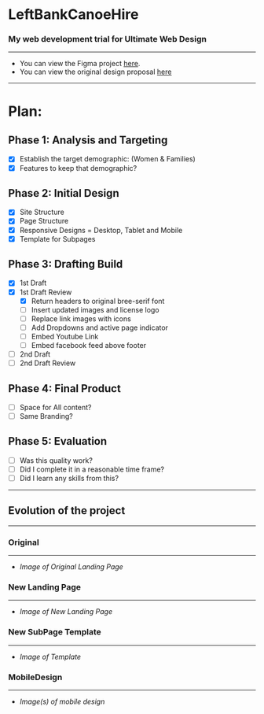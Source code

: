 # LeftBankCanoeHire
### My web development trial for Ultimate Web Design

---

- You can view the Figma project [here](https://www.figma.com/files/project/24930733/LeftBankCanoe).
- You can view the original design proposal [here](https://docs.google.com/presentation/d/1PWN0VW3nIfn-EHy35xhY78X3SZEDh-8Zp8Qg7f8cwCE/edit?usp=sharing)

---
# Plan:

## Phase 1: Analysis and Targeting

- [x] Establish the target demographic: (Women & Families)
- [x] Features to keep that demographic?

## Phase 2: Initial Design

- [x] Site Structure
- [x] Page Structure
- [x] Responsive Designs = Desktop, Tablet and Mobile
- [x] Template for Subpages

## Phase 3: Drafting Build

- [x] 1st Draft
- [x] 1st Draft Review
     - [x] Return headers to original bree-serif font
     - [ ] Insert updated images and license logo
     - [ ] Replace link images with icons
     - [ ] Add Dropdowns and active page indicator
     - [ ] Embed Youtube Link
     - [ ] Embed facebook feed above footer
- [ ] 2nd Draft
- [ ] 2nd Draft Review

## Phase 4: Final Product

- [ ] Space for All content?
- [ ] Same Branding?

## Phase 5: Evaluation

- [ ] Was this quality work?
- [ ] Did I complete it in a reasonable time frame?
- [ ] Did I learn any skills from this?

---

## Evolution of the project
---

### Original 
---
- *Image of Original Landing Page* 
### New Landing Page
---
- *Image of New Landing Page*
### New SubPage Template
---
- *Image of Template*
### MobileDesign
---
- *Image(s) of mobile design*
